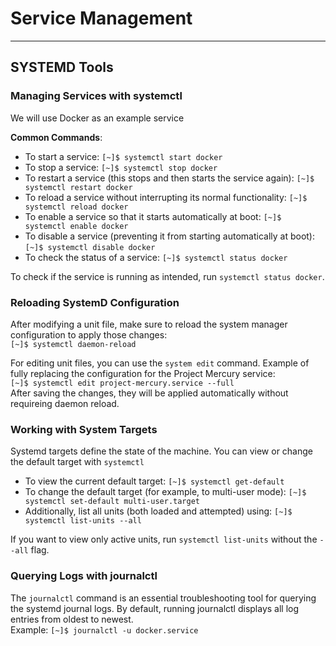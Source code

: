 # Service Management

---

## SYSTEMD Tools

### Managing Services with systemctl

We will use Docker as an example service  

**Common Commands**:  
- To start a service: `[~]$ systemctl start docker`
- To stop a service: `[~]$ systemctl stop docker`
- To restart a service (this stops and then starts the service again): `[~]$ systemctl restart docker`
- To reload a service without interrupting its normal functionality: `[~]$ systemctl reload docker`
- To enable a service so that it starts automatically at boot: `[~]$ systemctl enable docker`
- To disable a service (preventing it from starting automatically at boot): `[~]$ systemctl disable docker`
- To check the status of a service: `[~]$ systemctl status docker`

To check if the service is running as intended, run `systemctl status docker`.

### Reloading SystemD Configuration

After modifying a unit file, make sure to reload the system manager configuration to apply those changes:  
`[~]$ systemctl daemon-reload`

For editing unit files, you can use the `system edit` command. Example of fully replacing the configuration for the Project Mercury service:  
`[~]$ systemctl edit project-mercury.service --full`  
After saving the changes, they will be applied automatically without requireing daemon reload.  

### Working with System Targets  

Systemd targets define the state of the machine. You can view or change the default target with `systemctl`  

- To view the current default target: `[~]$ systemctl get-default`
- To change the default target (for example, to multi-user mode): `[~]$ systemctl set-default multi-user.target`
- Additionally, list all units (both loaded and attempted) using: `[~]$ systemctl list-units --all`

If you want to view only active units, run `systemctl list-units` without the `--all` flag.

### Querying Logs with journalctl  
The `journalctl` command is an essential troubleshooting tool for querying the systemd journal logs. By default, running journalctl displays all log entries from oldest to newest.  
Example: `[~]$ journalctl -u docker.service`

